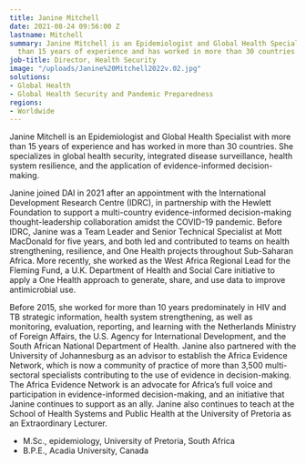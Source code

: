 ```yaml
---
title: Janine Mitchell
date: 2021-08-24 09:56:00 Z
lastname: Mitchell
summary: Janine Mitchell is an Epidemiologist and Global Health Specialist with more
  than 15 years of experience and has worked in more than 30 countries.
job-title: Director, Health Security
image: "/uploads/Janine%20Mitchell2022v.02.jpg"
solutions:
- Global Health
- Global Health Security and Pandemic Preparedness
regions:
- Worldwide
---
```


Janine Mitchell is an Epidemiologist and Global Health Specialist with more than 15 years of experience and has worked in more than 30 countries. She specializes in global health security, integrated disease surveillance, health system resilience, and the application of evidence-informed decision-making. 

Janine joined DAI in 2021 after an appointment with the International Development Research Centre (IDRC), in partnership with the Hewlett Foundation to support a multi-country evidence-informed decision-making thought-leadership collaboration amidst the COVID-19 pandemic. Before IDRC, Janine was a Team Leader and Senior Technical Specialist at Mott MacDonald for five years, and both led and contributed to teams on health strengthening, resilience, and One Health projects throughout Sub-Saharan Africa. More recently, she worked as the West Africa Regional Lead for the Fleming Fund, a U.K. Department of Health and Social Care initiative to apply a One Health approach to generate, share, and use data to improve antimicrobial use.

Before 2015, she worked for more than 10 years predominately in HIV and TB strategic information, health system strengthening, as well as monitoring, evaluation, reporting, and learning with the Netherlands Ministry of Foreign Affairs, the U.S. Agency for International Development, and the South African National Department of Health. Janine also partnered with the University of Johannesburg as an advisor to establish the Africa Evidence Network, which is now a community of practice of more than 3,500 multi-sectoral specialists contributing to the use of evidence in decision-making. The Africa Evidence Network is an advocate for Africa’s full voice and participation in evidence-informed decision-making, and an initiative that Janine continues to support as an ally. Janine also continues to teach at the School of Health Systems and Public Health at the University of Pretoria as an Extraordinary Lecturer.

* M.Sc., epidemiology, University of Pretoria, South Africa
* B.P.E., Acadia University, Canada